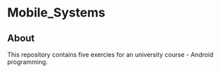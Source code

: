 # Mobile_Systems

## About

This repository contains five exercies for an university course - Android programming. 
